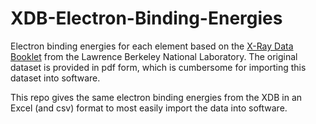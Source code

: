 # XDB-Electron-Binding-Energies
Electron binding energies for each element based on the [X-Ray Data Booklet](https://xdb.lbl.gov/) from the Lawrence Berkeley National Laboratory. 
The original dataset is provided in pdf form, which is cumbersome for importing this dataset into software.

This repo gives the same electron binding energies from the XDB in an Excel (and csv) format to most easily import the data into software.
